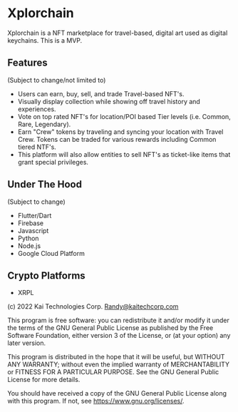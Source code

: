 # Xplorchain

Xplorchain is a NFT marketplace for travel-based, digital art used as digital keychains. This is a MVP.

## Features
(Subject to change/not limited to)

- Users can earn, buy, sell, and trade Travel-based NFT's.
- Visually display collection while showing off travel history and experiences.
- Vote on top rated NFT's for location/POI based Tier levels (i.e. Common, Rare, Legendary).
- Earn "Crew" tokens by traveling and syncing your location with Travel Crew. Tokens can be traded for
various rewards including Common tiered NTF's.
- This platform will also allow entities to sell NFT's as ticket-like items that grant special privileges.


## Under The Hood 
(Subject to change)

- Flutter/Dart
- Firebase
- Javascript
- Python
- Node.js
- Google Cloud Platform

## Crypto Platforms
- XRPL

(c) 2022 Kai Technologies Corp. Randy@kaitechcorp.com

This program is free software: you can redistribute it and/or modify it under the terms of the GNU General Public License as published by the Free Software Foundation, either version 3 of the License, or (at your option) any later version.

This program is distributed in the hope that it will be useful, but WITHOUT ANY WARRANTY; without even the implied warranty of MERCHANTABILITY or FITNESS FOR A PARTICULAR PURPOSE. See the GNU General Public License for more details.

You should have received a copy of the GNU General Public License along with this program. If not, see <https://www.gnu.org/licenses/>.
